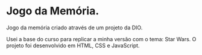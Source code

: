 # Jogo da Memória.
Jogo da memória criado através de um projeto da DIO.

Usei a base do curso para replicar a minha versão com o tema: Star Wars.
O projeto foi desenvolvido em HTML, CSS e JavaScript.
